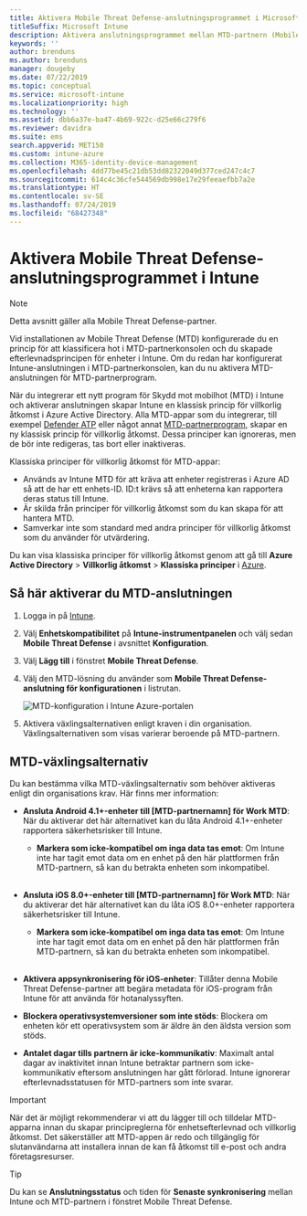 ```yaml
---
title: Aktivera Mobile Threat Defense-anslutningsprogrammet i Microsoft Intune
titleSuffix: Microsoft Intune
description: Aktivera anslutningsprogrammet mellan MTD-partnern (Mobile Threat Defense) och Microsoft Intune.
keywords: ''
author: brenduns
ms.author: brenduns
manager: dougeby
ms.date: 07/22/2019
ms.topic: conceptual
ms.service: microsoft-intune
ms.localizationpriority: high
ms.technology: ''
ms.assetid: dbb6a37e-ba47-4b69-922c-d25e66c279f6
ms.reviewer: davidra
ms.suite: ems
search.appverid: MET150
ms.custom: intune-azure
ms.collection: M365-identity-device-management
ms.openlocfilehash: 4dd77be45c21db53dd82322049d377ced247c4c7
ms.sourcegitcommit: 614c4c36cfe544569db998e17e29feeaefbb7a2e
ms.translationtype: HT
ms.contentlocale: sv-SE
ms.lasthandoff: 07/24/2019
ms.locfileid: "68427348"
---
```

# <a name="enable-the-mobile-threat-defense-connector-in-intune"></a>Aktivera Mobile Threat Defense-anslutningsprogrammet i Intune

> [!NOTE] 
> Detta avsnitt gäller alla Mobile Threat Defense-partner.

Vid installationen av Mobile Threat Defense (MTD) konfigurerade du en princip för att klassificera hot i MTD-partnerkonsolen och du skapade efterlevnadsprincipen för enheter i Intune. Om du redan har konfigurerat Intune-anslutningen i MTD-partnerkonsolen, kan du nu aktivera MTD-anslutningen för MTD-partnerprogram.

När du integrerar ett nytt program för Skydd mot mobilhot (MTD) i Intune och aktiverar anslutningen skapar Intune en klassisk princip för villkorlig åtkomst i Azure Active Directory. Alla MTD-appar som du integrerar, till exempel [Defender ATP](advanced-threat-protection.md) eller något annat [MTD-partnerprogram](mobile-threat-defense.md#mobile-threat-defense-partners), skapar en ny klassisk princip för villkorlig åtkomst.  Dessa principer kan ignoreras, men de bör inte redigeras, tas bort eller inaktiveras.

Klassiska principer för villkorlig åtkomst för MTD-appar: 

- Används av Intune MTD för att kräva att enheter registreras i Azure AD så att de har ett enhets-ID. ID:t krävs så att enheterna kan rapportera deras status till Intune.  
- Är skilda från principer för villkorlig åtkomst som du kan skapa för att hantera MTD.
- Samverkar inte som standard med andra principer för villkorlig åtkomst som du använder för utvärdering.  

Du kan visa klassiska principer för villkorlig åtkomst genom att gå till **Azure Active Directory** > **Villkorlig åtkomst** > **Klassiska principer** i [Azure](https://portal.azure.com/#home).


## <a name="to-enable-the-mtd-connector"></a>Så här aktiverar du MTD-anslutningen

1. Logga in på [Intune](https://go.microsoft.com/fwlink/?linkid=2090973).

4. Välj **Enhetskompatibilitet** på **Intune-instrumentpanelen** och välj sedan **Mobile Threat Defense** i avsnittet **Konfiguration**.

5. Välj **Lägg till** i fönstret **Mobile Threat Defense**.

6. Välj den MTD-lösning du använder som **Mobile Threat Defense-anslutning för konfigurationen** i listrutan.

    ![MTD-konfiguration i Intune Azure-portalen](./media/enable-mtd-connector-1.png)

7. Aktivera växlingsalternativen enligt kraven i din organisation. Växlingsalternativen som visas varierar beroende på MTD-partnern.

## <a name="mtd-toggle-options"></a>MTD-växlingsalternativ

Du kan bestämma vilka MTD-växlingsalternativ som behöver aktiveras enligt din organisations krav. Här finns mer information:

- **Ansluta Android 4.1+-enheter till [MTD-partnernamn] för Work MTD**: När du aktiverar det här alternativet kan du låta Android 4.1+-enheter rapportera säkerhetsrisker till Intune.
  - **Markera som icke-kompatibel om inga data tas emot**: Om Intune inte har tagit emot data om en enhet på den här plattformen från MTD-partnern, så kan du betrakta enheten som inkompatibel.
<br></br>
- **Ansluta iOS 8.0+-enheter till [MTD-partnernamn] för Work MTD**: När du aktiverar det här alternativet kan du låta iOS 8.0+-enheter rapportera säkerhetsrisker till Intune.
  - **Markera som icke-kompatibel om inga data tas emot**: Om Intune inte har tagit emot data om en enhet på den här plattformen från MTD-partnern, så kan du betrakta enheten som inkompatibel.
<br></br>
- **Aktivera appsynkronisering för iOS-enheter**: Tillåter denna Mobile Threat Defense-partner att begära metadata för iOS-program från Intune för att använda för hotanalyssyften.

- **Blockera operativsystemversioner som inte stöds**: Blockera om enheten kör ett operativsystem som är äldre än den äldsta version som stöds.

- **Antalet dagar tills partnern är icke-kommunikativ**: Maximalt antal dagar av inaktivitet innan Intune betraktar partnern som icke-kommunikativ eftersom anslutningen har gått förlorad. Intune ignorerar efterlevnadsstatusen för MTD-partners som inte svarar.

> [!IMPORTANT] 
> När det är möjligt rekommenderar vi att du lägger till och tilldelar MTD-apparna innan du skapar principreglerna för enhetsefterlevnad och villkorlig åtkomst. Det säkerställer att MTD-appen är redo och tillgänglig för slutanvändarna att installera innan de kan få åtkomst till e-post och andra företagsresurser.

> [!TIP]
> Du kan se **Anslutningsstatus** och tiden för **Senaste synkronisering** mellan Intune och MTD-partnern i fönstret Mobile Threat Defense.
